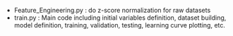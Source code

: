 - Feature_Engineering.py : do z-score normalization for raw datasets
- train.py : Main code including initial variables definition, dataset building, model definition, training, validation, testing, learning curve plotting, etc.
